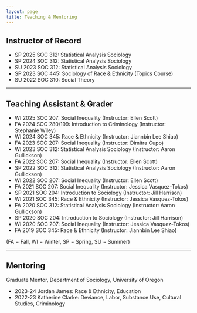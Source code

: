 ```yaml
---
layout: page
title: Teaching & Mentoring
---
```


**Instructor of Record** 
- 
- SP 2025    SOC 312: Statistical Analysis Sociology
- SP 2024    SOC 312: Statistical Analysis Sociology
- SU 2023    SOC 312: Statistical Analysis Sociology
- SP 2023    SOC 445: Sociology of Race & Ethnicity (Topics Course)
- SU 2022    SOC 310: Social Theory

---

**Teaching Assistant & Grader**
-
- WI 2025    SOC 207: Social Inequality (Instructor: Ellen Scott)
- FA 2024    SOC 280/199: Introduction to Criminology (Instructor: Stephanie Wiley)
- WI 2024    SOC 345: Race & Ethnicity (Instructor: Jiannbin Lee Shiao)
- FA 2023    SOC 207: Social Inequality (Instructor: Dimitra Cupo)
- WI 2023    SOC 312: Statistical Analysis Sociology (Instructor: Aaron Gullickson)
- FA 2022    SOC 207: Social Inequality (Instructor: Ellen Scott)
- SP 2022    SOC 312: Statistical Analysis Sociology (Instructor: Aaron Gullickson)
- WI 2022    SOC 207: Social Inequality (Instructor: Ellen Scott)
- FA 2021    SOC 207: Social Inequality (Instructor: Jessica Vasquez-Tokos)
- SP 2021    SOC 204: Introduction to Sociology (Instructor: Jill Harrison)
- WI 2021    SOC 345: Race & Ethnicity (Instructor: Jessica Vasquez-Tokos)
- FA 2020    SOC 312: Statistical Analysis Sociology (Instructor: Aaron Gullickson)
- SP 2020    SOC 204: Introduction to Sociology (Instructor: Jill Harrison)
- WI 2020    SOC 207: Social Inequality (Instructor: Jessica Vasquez-Tokos)
- FA 2019    SOC 345: Race & Ethnicity (Instructor: Jiannbin Lee Shiao)

(FA = Fall, WI = Winter, SP = Spring, SU = Summer)

---

**Mentoring**
-
Graduate Mentor, Department of Sociology, University of Oregon
- 2023-24    Jordan James: Race & Ethnicity, Education
- 2022-23    Katherine Clarke: Deviance, Labor, Substance Use, Cultural Studies, Criminology
